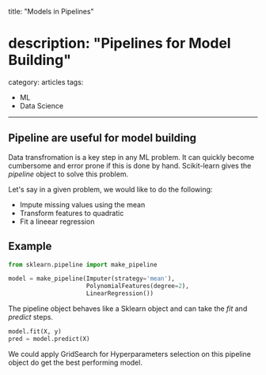 
title: "Models in Pipelines"
# description: "Pipelines for Model Building"
category: articles
tags:
 - ML
 - Data Science
---
## Pipeline are useful for model building

Data transfromation is a key step in any ML problem. It can quickly become cumbersome and error prone if this is done by hand. Scikit-learn gives the *pipeline* object to solve this problem.

Let's say in a given problem, we would like to do the following:

* Impute missing values using the mean
* Transform features to quadratic
* Fit a lineear regression

## Example

```python
from sklearn.pipeline import make_pipeline

model = make_pipeline(Imputer(strategy='mean'),
                      PolynomialFeatures(degree=2),  
                      LinearRegression())

```

The pipeline object behaves like a Sklearn object and can take the *fit* and *predict* steps.

```python
model.fit(X, y)
pred = model.predict(X)
```

We could apply GridSearch for Hyperparameters selection on this pipeline object do get the best performing model.
